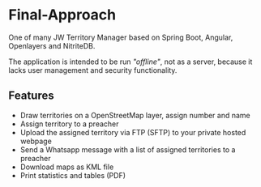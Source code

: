 # Final-Approach
One of many JW Territory Manager based on Spring Boot, Angular, Openlayers and NitriteDB.

The application is intended to be run *"offline"*, not as a server, because it lacks user management and security functionality.

## Features
- Draw territories on a OpenStreetMap layer, assign number and name
- Assign territory to a preacher
- Upload the assigned territory via FTP (SFTP) to your private hosted webpage
- Send a Whatsapp message with a list of assigned territories to a preacher
- Download maps as KML file
- Print statistics and tables (PDF)
